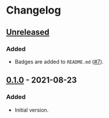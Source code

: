 # Changelog

## [Unreleased]
### Added
- Badges are added to `README.md` ([#7]).

## [0.1.0] - 2021-08-23
### Added
- Initial version.

[#7]: https://github.com/toku-sa-n/cpio_reader/pull/7

[Unreleased]: https://github.com/toku-sa-n/cpio_reader/compare/v0.1.0...HEAD
[0.1.0]: https://github.com/toku-sa-n/cpio_reader/releases/tag/v0.1.0
